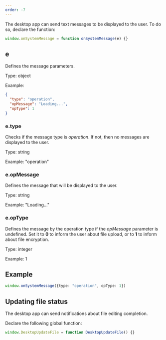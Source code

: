 ```yaml
---
order: -7
---
```


The desktop app can send text messages to be displayed to the user. To do so, declare the function:

``` ts
window.onSystemMessage = function onSystemMessage(e) {}
```

## e

Defines the message parameters.

Type: object

Example:

``` json
{
  "type": "operation",
  "opMessage": "Loading...",
  "opType": 1
}
```

### e.type

Checks if the message type is *operation*. If not, then no messages are displayed to the user.

Type: string

Example: "operation"

### e.opMessage

Defines the message that will be displayed to the user.

Type: string

Example: "Loading..."

### e.opType

Defines the message by the operation type if the *opMessage* parameter is undefined. Set it to **0** to inform the user about file upload, or to **1** to inform about file encryption.

Type: integer

Example: 1

## Example

``` ts
window.onSystemMessage({type: "operation", opType: 1})
```

## Updating file status

The desktop app can send notifications about file editing completion.

Declare the following global function:

``` ts
window.DesktopUpdateFile = function DesktopUpdateFile() {}
```
